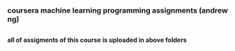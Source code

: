### coursera machine learning programming assignments (andrew ng)
## 

#### all of assigments of this course is uploaded in above folders

